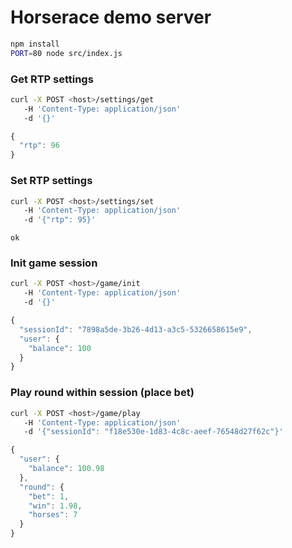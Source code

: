 # Horserace demo server
```bash
npm install
PORT=80 node src/index.js
```

### Get RTP settings
```bash
curl -X POST <host>/settings/get
   -H 'Content-Type: application/json'
   -d '{}'
```
```javascript
{
  "rtp": 96
}
```
### Set RTP settings
```bash
curl -X POST <host>/settings/set
   -H 'Content-Type: application/json'
   -d '{"rtp": 95}'
```
```
ok
```

### Init game session
```bash
curl -X POST <host>/game/init
   -H 'Content-Type: application/json'
   -d '{}'
```
```javascript
{
  "sessionId": "7898a5de-3b26-4d13-a3c5-5326658615e9",
  "user": {
    "balance": 100
  }
}
```

### Play round within session (place bet)
```bash
curl -X POST <host>/game/play
   -H 'Content-Type: application/json'
   -d '{"sessionId": "f18e530e-1d83-4c8c-aeef-76548d27f62c"}'
```
```javascript
{
  "user": {
    "balance": 100.98
  },
  "round": {
    "bet": 1,
    "win": 1.98,
    "horses": 7
  }
}
```